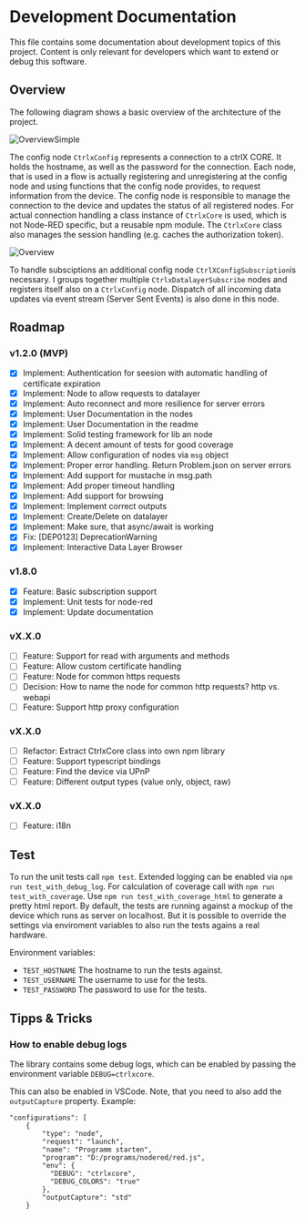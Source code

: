 
# Development Documentation

This file contains some documentation about development topics of this project.
Content is only relevant for developers which want to extend or debug this software.

## Overview

The following diagram shows a basic overview of the architecture of the project.

![OverviewSimple](https://www.plantuml.com/plantuml/svg/VLJ1Rfj04Btp5IDERXAYjiSeGd40gPQQMiAMtEiQ9XWPTkZkODUA_EzT5Z3OGJqWPj_CldtpXkL5ir1SbmKi3wWEEHuTlSzb9PGe8Q6o8ecILtmg44pLTyUfHB8N6KB2glWB7uu3a1H2QmWQ82251lam3u2tOfNB39ZsA2roVocQxKYp52K-GArHjL5bU8waqYzjSK7PGiw6nRBcVfKA5eKueOfHfBDAy6ugyOOi6c2oOADoHfjvW0QypGSAnNyBGYomAxXDlIewwY5rTfppu9oa53s5gPUGD0PjFMkb9sgcKd1ESi9L-PvdyFmClvgzSHIQsLYeuGBVlrX-trdUkti5zaPVWRtdBRWbAY35RPrT5NMxpeqkb7K9njaTfTsXSJGFRR295-l8He71kZ2CVaPT-1Qjv-5yFRUBrtYvMKKzwwZRS1ZXdnerN_NzgU6nGIaUygHhhrDOsjTDnxoRwiu091Uo6huoaa51Pexj38tEompTPcQ_8LZ6aMlqDV9ytqfg6_d1NEcLkL6exBwnIlUR2tUUPz-N-m1FpNZ0xqe_UU1-VNoySy7p_F4-o_S42hDSCofpb-Ge7l6DZhOKBTlqKOPG4kVl9p0_1wxrYCJel14oRjHvGPcQlyG_ "Overview")

The config node `CtrlxConfig` represents a connection to a ctrlX CORE. It holds the hostname, as well as the password for the connection.
Each node, that is used in a flow is actually registering and unregistering at the config node and using functions that the config node provides, to request information from the device. The config node is responsible to manage the connection to the device and updates the status of all registered nodes.
For actual connection handling a class instance of `CtrlxCore` is used, which is not Node-RED specific, but a reusable npm module. The `CtrlxCore` class also manages the session handling (e.g. caches the authorization token).

![Overview](https://www.plantuml.com/plantuml/svg/fLLDRzf04BtxLumuqJIEsXuZP8M0fIAL8XaaSbtR4x1OxxgxQz8qod_lU6tmuXYAr0DY_URhpSpp-a4RfaoPSrZiKUqpVF7qBXC5Koo7HEQ552ZCqhno1FBwvda5ItPiWv0OnN_3c-S199nf3PCAc4Y5XBpH3y1V6fM93HYvGs6HpqUduLPg8rYEjr1gLFMfe3mlKgMVQcSkDpCnR1yMfJayfSmmpbvHHSZIOS7CjiymHyCgeDTXhJA3rd8B5TYrJnIoYmvJvDWuT4sFIhxeVjEoZ7MYihYswihytXdYjEDRc4oAurJh6IOqGzVip9ELPYjLzeTLU3NKfWo5oWB5C66SnxJ51aku9AeDZ_TsmKAcw2jC_KGAscFisutxb5tcDdNFyiLpje7H27vMiL4u9GbPgCe5GT3sq2ZZGFe4FEZX13n8emPZAJca69UR4wScwhsNbpkjgpYwFQMupnBiAqQ0AFCO5HHbp3EzdGb3RnBZStsWWkG0fCMjJ9lSKJYUsiCwcgr2UveGrXoduO-mESx3rNWwNetjmsEqM2_3IuA9y5U9sfoqTtLV3SFS_dM6RxPdUfTY9ehslPHYuihfegnZl9hdoUxqwLjn9KsN5p4xodnGoVe99eie712VYauGM0erzU_657f96qLbuzpf3RuEuCRtxV_nPeFxIi4GUFsh6NovkxiPWEy7RfXDTmyADvac-T2bA9npcyufR3FKoVehKJuXJVRy2dJ9crAtEOXaXuRRfNV-4heGHjLmJzyAAaONPmwZVnBkMUrvoXzS_tUED8CgzaAlzv3OJy27LRRwTKYSuzbFvhh6pfKbXHMfmwmlIrUQvtgiX-8ze4Zf0_yN "Overview")

To handle subsciptions an additional config node `CtrlXConfigSubscription`is necessary. I groups together multiple `CtrlxDatalayerSubscribe` nodes and registers itself also on a `CtrlxConfig` node. Dispatch of all incoming data updates via event stream (Server Sent Events) is also done in this node.

## Roadmap

### v1.2.0 (MVP)

- [x] Implement: Authentication for seesion with automatic handling of certificate expiration
- [x] Implement: Node to allow requests to datalayer
- [x] Implement: Auto reconnect and more resilience for server errors
- [x] Implement: User Documentation in the nodes
- [x] Implement: User Documentation in the readme
- [x] Implement: Solid testing framework for lib an node
- [x] Implement: A decent amount of tests for good coverage
- [x] Implement: Allow configuration of nodes via `msg` object
- [x] Implement: Proper error handling. Return Problem.json on server errors
- [x] Implement: Add support for mustache in msg.path
- [x] Implement: Add proper timeout handling
- [x] Implement: Add support for browsing
- [x] Implement: Implement correct outputs
- [x] Implement: Create/Delete on datalayer
- [x] Implement: Make sure, that async/await is working
- [x] Fix: [DEP0123] DeprecationWarning
- [x] Implement: Interactive Data Layer Browser

### v1.8.0

- [x] Feature: Basic subscription support
- [x] Implement: Unit tests for node-red
- [x] Implement: Update documentation

### vX.X.0

- [ ] Feature: Support for read with arguments and methods
- [ ] Feature: Allow custom certificate handling
- [ ] Feature: Node for common https requests
- [ ] Decision: How to name the node for common http requests? http vs. webapi
- [ ] Feature: Support http proxy configuration

### vX.X.0

- [ ] Refactor: Extract CtrlxCore class into own npm library
- [ ] Feature: Support typescript bindings
- [ ] Feature: Find the device via UPnP
- [ ] Feature: Different output types (value only, object, raw)

### vX.X.0

- [ ] Feature: i18n

## Test

To run the unit tests call `npm test`. Extended logging can be enabled via `npm run test_with_debug_log`.
For calculation of coverage call with `npm run test_with_coverage`. Use `npm run test_with_coverage_html` to
generate a pretty html report.
By default, the tests are running against a mockup of the device which runs as server on localhost.
But it is possible to override the settings via enviroment variables to also run the tests agains a real hardware.

Environment variables:

- `TEST_HOSTNAME` The hostname to run the tests against.
- `TEST_USERNAME` The username to use for the tests.
- `TEST_PASSWORD` The password to use for the tests.

## Tipps & Tricks

### How to enable debug logs

The library contains some debug logs, which can be enabled by passing the environment variable `DEBUG=ctrlxcore`.

This can also be enabled in VSCode. Note, that you need to also add the `outputCapture` property. Example:

    "configurations": [
        {
            "type": "node",
            "request": "launch",
            "name": "Programm starten",
            "program": "D:/programs/nodered/red.js",
            "env": {
              "DEBUG": "ctrlxcore",
              "DEBUG_COLORS": "true"
            },
            "outputCapture": "std"
        }
